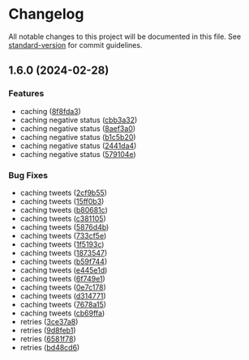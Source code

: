 # Changelog

All notable changes to this project will be documented in this file. See [standard-version](https://github.com/conventional-changelog/standard-version) for commit guidelines.

## 1.6.0 (2024-02-28)


### Features

* caching ([8f8fda3](https://github.com/kristobalus/nitter-proxy/commit/8f8fda3e7f78f5a6dc74f3e2426d0a0885a2b3b0))
* caching negative status ([cbb3a32](https://github.com/kristobalus/nitter-proxy/commit/cbb3a327baee4ec87daef730635a921c855a400a))
* caching negative status ([8aef3a0](https://github.com/kristobalus/nitter-proxy/commit/8aef3a049f988fdaf76c8cdc8da2e47dbe7b9945))
* caching negative status ([b1c5b20](https://github.com/kristobalus/nitter-proxy/commit/b1c5b209734d20741cae9298676b60d55cf5f7a0))
* caching negative status ([2441da4](https://github.com/kristobalus/nitter-proxy/commit/2441da4df1a82dc5e88ec6a93eeb6bc2840ac9c9))
* caching negative status ([579104e](https://github.com/kristobalus/nitter-proxy/commit/579104e3fafdcc840cc3477d823eb4b9edc2f1c3))


### Bug Fixes

* caching tweets ([2cf9b55](https://github.com/kristobalus/nitter-proxy/commit/2cf9b55d2a7b0649ce70c6ec78a3a60cd6e11a14))
* caching tweets ([15ff0b3](https://github.com/kristobalus/nitter-proxy/commit/15ff0b3ffbce3ef3478f77d7eb84901e2c483340))
* caching tweets ([b80681c](https://github.com/kristobalus/nitter-proxy/commit/b80681cebd21011ecdc8ad986366847204c68ee6))
* caching tweets ([c381105](https://github.com/kristobalus/nitter-proxy/commit/c38110555edea66c65ab1ab36d909c991b3bfd20))
* caching tweets ([5876d4b](https://github.com/kristobalus/nitter-proxy/commit/5876d4b98604046506a966d36b795b2a60d733a9))
* caching tweets ([733cf5e](https://github.com/kristobalus/nitter-proxy/commit/733cf5e5ae55552396c5ae15477af8addfe9c0f7))
* caching tweets ([1f5193c](https://github.com/kristobalus/nitter-proxy/commit/1f5193cdef6a02ea578e23e4d959a9b0b41d7973))
* caching tweets ([1873547](https://github.com/kristobalus/nitter-proxy/commit/18735472ba883e13fd5b953745ecaef19cd1bf10))
* caching tweets ([b59f744](https://github.com/kristobalus/nitter-proxy/commit/b59f7441bdadac1545971aad4c966df03ac86c0b))
* caching tweets ([e445e1d](https://github.com/kristobalus/nitter-proxy/commit/e445e1d0415607b414ddeae4446b5d84ad2327c4))
* caching tweets ([6f749e1](https://github.com/kristobalus/nitter-proxy/commit/6f749e19f969eb3b5fc7d83295c52f859e1a0b52))
* caching tweets ([0e7c178](https://github.com/kristobalus/nitter-proxy/commit/0e7c17834a62184932d6439b68a1db54ca49be75))
* caching tweets ([d314771](https://github.com/kristobalus/nitter-proxy/commit/d3147717f108f0f538d3af5bb70c741d4752c1dd))
* caching tweets ([7678a15](https://github.com/kristobalus/nitter-proxy/commit/7678a156cf2fd1a5b4561f529ccb2b23d95e9896))
* caching tweets ([cb69ffa](https://github.com/kristobalus/nitter-proxy/commit/cb69ffa8a23d5aa42ce9f463eab2349bcb4a901e))
* retries ([3ce37a8](https://github.com/kristobalus/nitter-proxy/commit/3ce37a83d2864117a0feccb23fcafcb60d0bbcec))
* retries ([9d8feb1](https://github.com/kristobalus/nitter-proxy/commit/9d8feb16bc8245a93b96dd2ab506888cd6f6b5e9))
* retries ([6581f78](https://github.com/kristobalus/nitter-proxy/commit/6581f78d2ee2e14f04854307b224371ce946837f))
* retries ([bd48cd6](https://github.com/kristobalus/nitter-proxy/commit/bd48cd64ad1a85ca7bf96e0ec478e7f1257cbf86))
